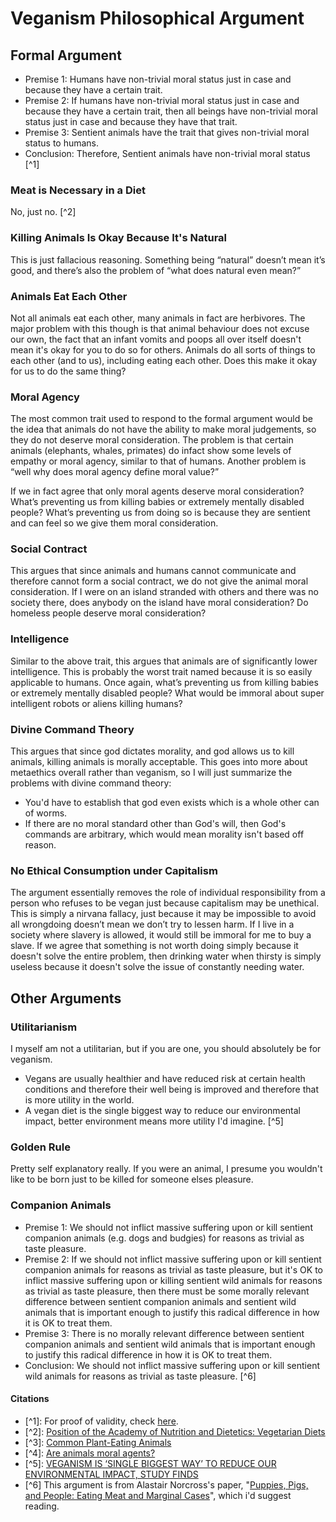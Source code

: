 # Veganism Philosophical Argument

## Formal Argument

* Premise 1: Humans have non-trivial moral status just in case and because they have a certain trait.
* Premise 2: If humans have non-trivial moral status just in case and because they have a certain trait, then all beings have non-trivial moral status just in case and because they have that trait.
* Premise 3: Sentient animals have the trait that gives non-trivial moral status to humans.
* Conclusion: Therefore, Sentient animals have non-trivial moral status  \[^1\]

### Meat is Necessary in a Diet

No, just no. \[^2\]

### Killing Animals Is Okay Because It's Natural

This is just fallacious reasoning. Something being “natural” doesn’t mean it’s good, and there’s also the problem of “what does natural even mean?”

### Animals Eat Each Other

Not all animals eat each other, many animals in fact are herbivores.  The major problem with this though is that animal behaviour does not excuse our own, the fact that an infant vomits and poops all over itself doesn't mean it's okay for you to do so for others. Animals do all sorts of things to each other \(and to us\), including eating each other. Does this make it okay for us to do the same thing?

### Moral Agency

The most common trait used to respond to the formal argument would be the idea that animals do not have the ability to make moral judgements, so they do not deserve moral consideration. The problem is that certain animals \(elephants, whales, primates\) do infact show some levels of empathy or moral agency, similar to that of humans. Another problem is “well why does moral agency define moral value?”

If we in fact agree that only moral agents deserve moral consideration? What’s preventing us from killing babies or extremely mentally disabled people? What’s preventing us from doing so is because they are sentient and can feel so we give them moral consideration.

### Social Contract

This argues that since animals and humans cannot communicate and therefore cannot form a social contract, we do not give the animal moral consideration. If I were on an island stranded with others and there was no society there, does anybody on the island have moral consideration? Do homeless people deserve moral consideration?

### Intelligence

Similar to the above trait, this argues that animals are of significantly lower intelligence. This is probably the worst trait named because it is so easily applicable to humans. Once again, what’s preventing us from killing babies or extremely mentally disabled people? What would be immoral about super intelligent robots or aliens killing humans?

### Divine Command Theory

This argues that since god dictates morality, and god allows us to kill animals, killing animals is morally acceptable. This goes into more about metaethics overall rather than veganism, so I will just summarize the problems with divine command theory:

* You'd have to establish that god even exists which is a whole other can of worms.
* If there are no moral standard other than God's will, then God's commands are arbitrary, which would mean morality isn't based off reason.

### No Ethical Consumption under Capitalism

The argument essentially removes the role of individual responsibility from a person who refuses to be vegan just because capitalism may be unethical. This is simply a nirvana fallacy, just because it may be impossible to avoid all wrongdoing doesn’t mean we don’t try to lessen harm. If I live in a society where slavery is allowed, it would still be immoral for me to buy a slave. If we agree that something is not worth doing simply because it doesn't solve the entire problem, then drinking water when thirsty is simply useless because it doesn't solve the issue of constantly needing water.

## Other Arguments

### Utilitarianism

I myself am not a utilitarian, but if you are one, you should absolutely be for veganism. 

* Vegans are usually healthier and have reduced risk at certain health conditions and therefore their well being is improved and therefore that is more utility in the world.
* A vegan diet is the single biggest way to reduce our environmental impact, better environment means more utility I'd imagine. \[^5\]

### Golden Rule

Pretty self explanatory really. If you were an animal, I presume you wouldn't like to be born just to be killed for someone elses pleasure.

### Companion Animals

* Premise 1: We should not inflict massive suffering upon or kill sentient companion animals \(e.g. dogs and budgies\) for reasons as trivial as taste pleasure.
* Premise 2: If we should not inflict massive suffering upon or kill sentient companion animals for reasons as trivial as taste pleasure, but it's OK to inflict massive suffering upon or killing sentient wild animals for reasons as trivial as taste pleasure, then there must be some morally relevant difference between sentient companion animals and sentient wild animals that is important enough to justify this radical difference in how it is OK to treat them.
* Premise 3: There is no morally relevant difference between sentient companion animals and sentient wild animals that is important enough to justify this radical difference in how it is OK to treat them.
* Conclusion: We should not inflict massive suffering upon or kill sentient wild animals for reasons as trivial as taste pleasure. \[^6\]

#### Citations

* \[^1\]: For proof of validity, check [here](https://philosophicalvegan.com/wiki/index.php/NameTheTrait_2.0#Proof_of_Validity).
* \[^2\]:  [Position of the Academy of Nutrition and Dietetics: Vegetarian Diets](https://pubmed.ncbi.nlm.nih.gov/27886704/)
* \[^3\]:  [Common Plant-Eating Animals](https://examples.yourdictionary.com/herbivore-examples-common-plant-eating-animals.html)
* \[^4\]: [Are animals moral agents?](https://www.efe.com/efe/english/technology/are-animals-moral-agents/50000267-4013881)
* \[^5\]: [VEGANISM IS ‘SINGLE BIGGEST WAY’ TO REDUCE OUR ENVIRONMENTAL IMPACT, STUDY FINDS](https://www.independent.co.uk/life-style/health-and-families/veganism-environmental-impact-planet-reduced-plant-based-diet-humans-study-a8378631.html)
* \[^6\] This argument is from Alastair Norcross's paper, "[Puppies, Pigs, and People: Eating Meat and Marginal Cases](https://spot.colorado.edu/~heathwoo/readings/norcross.pdf)", which i'd suggest reading.

